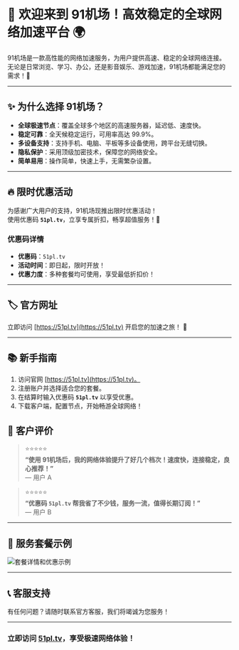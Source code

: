 # 🚀 欢迎来到 91机场！高效稳定的全球网络加速平台 🌍

91机场是一款高性能的网络加速服务，为用户提供高速、稳定的全球网络连接。无论是日常浏览、学习、办公，还是影音娱乐、游戏加速，91机场都能满足您的需求！🎉

---

## **✨ 为什么选择 91机场？**

- **全球极速节点**：覆盖全球多个地区的高速服务器，延迟低、速度快。
- **稳定可靠**：全天候稳定运行，可用率高达 99.9%。
- **多设备支持**：支持手机、电脑、平板等多设备使用，跨平台无缝切换。
- **隐私保护**：采用顶级加密技术，保障您的网络安全。
- **简单易用**：操作简单，快速上手，无需繁杂设置。

---

## **🔥 限时优惠活动**

为感谢广大用户的支持，91机场现推出限时优惠活动！  
使用优惠码 **`51pl.tv`**，立享专属折扣，畅享超值服务！🎁

### **优惠码详情**
- **优惠码**：`51pl.tv`
- **活动时间**：即日起，限时开放！
- **优惠力度**：多种套餐均可使用，享受最低折扣价！

---

## **🏷️ 官方网址**

立即访问 [https://51pl.tv](https://51pl.tv) 开启您的加速之旅！ 🚀

---

## **📚 新手指南**

1. 访问官网 [https://51pl.tv](https://51pl.tv)。
2. 注册账户并选择适合您的套餐。
3. 在结算时输入优惠码 **`51pl.tv`** 以享受优惠。
4. 下载客户端，配置节点，开始畅游全球网络！




## **💬 客户评价**

> ⭐⭐⭐⭐⭐  
> **“使用 91机场后，我的网络体验提升了好几个档次！速度快，连接稳定，良心推荐！”**  
> — 用户 A

> ⭐⭐⭐⭐⭐  
> **“优惠码 `51pl.tv` 帮我省了不少钱，服务一流，值得长期订阅！”**  
> — 用户 B

---

## **📸 服务套餐示例**

![套餐详情和优惠示例]([./image.png](https://github.com/user-attachments/assets/1c2bf4a0-bfb2-4fbd-9b44-5a7c3270037b))

---

## **📞 客服支持**

有任何问题？请随时联系官方客服，我们将竭诚为您服务！

---

### **立即访问 [51pl.tv](https://51pl.tv)，享受极速网络体验！**
